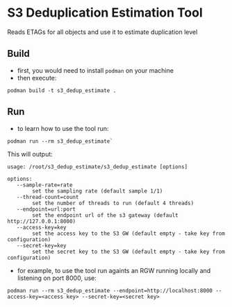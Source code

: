 # S3 Deduplication Estimation Tool
Reads ETAGs for all objects and use it to estimate duplication level

## Build
* first, you would need to install `podman` on your machine
* then execute:
```
podman build -t s3_dedup_estimate .
```

## Run
* to learn how to use the tool run:
```
podman run --rm s3_dedup_estimate`
```
This will output:
```
usage: /root/s3_dedup_estimate/s3_dedup_estimate [options]  

options:                                                   
   --sample-rate=rate                                   
        set the sampling rate (default sample 1/1)      
   --thread-count=count                                 
        set the number of threads to run (default 4 threads)        
   --endpoint=url:port                                  
        set the endpoint url of the s3 gateway (default http://127.0.0.1:8000)
   --access-key=key                                     
        set the access key to the S3 GW (default empty - take key from configuration)
   --secret-key=key
        set the secret key to the S3 GW (default empty - take key from configuration)
```
* for example, to use the tool run againts an RGW running locally and listening on port 8000, use:
```
podman run --rm s3_dedup_estimate --endpoint=http://localhost:8000 --access-key=<access key> --secret-key=<secret key>
```

